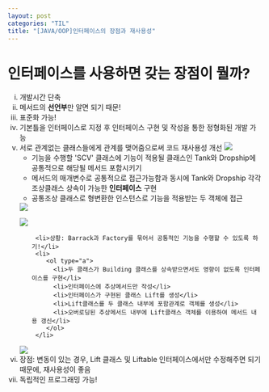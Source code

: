 ```yaml
---
layout: post
categories: "TIL"
title: "[JAVA/OOP]인터페이스의 장점과 재사용성"
---
```

<h1>인터페이스를 사용하면 갖는 <strong>장점</strong>이 뭘까?</h1>
<p></p>
<p></p>
<ol type="i">
  <li>개발시간 단축
  <li>메서드의 <strong>선언부</strong>만 알면 되기 때문!</li>
  </li>
  <li>표준화 가능!
  <li>기본틀을 인터페이스로 지정 후 인터페이스 구현 및 작성을 통한 정형화된 개발 가능</li>
</li>
  <li>서로 관계없는 클래스들에게 관계를 맺어줌으로써 코드 재사용성 개선
  <img src="https://github.com/hy6219/TIL-Today-I-Learned-/blob/main/JAVA/OOP(Object%20Oriented%20Programming/Interface/Reusable/Different_class/%EC%9D%B8%ED%84%B0%ED%8E%98%EC%9D%B4%EC%8A%A4%20%EC%8B%A4%EC%8A%B5_%EA%B3%84%EC%B8%B5%EB%8F%84.png?raw=true"/>
   <ul>
     <li>기능을 수행할 'SCV' 클래스에 기능이 적용될 클래스인 Tank와 Dropship에 공통적으로 해당될 메서드 포함시키기</li>
     <li>메서드의 매개변수로 공통적으로 접근가능함과 동시에 Tank와 Dropship 각각 조상클래스 상속이 가능한 <strong>인터페이스</strong>&nbsp;구현</li>
     <li>공통조상 클래스로 형변환한 인스턴스로 기능을 적용받는 두 객체에 접근</li>
  </ul>
  <img src="https://github.com/hy6219/TIL-Today-I-Learned-/blob/main/JAVA/OOP(Object%20Oriented%20Programming/Interface/Reusable/Different_class/%EC%9D%B8%ED%84%B0%ED%8E%98%EC%9D%B4%EC%8A%A4%20%EC%8B%A4%EC%8A%B5_%EA%B3%84%EC%B8%B5%EB%8F%84-res.png?raw=true"/>
  <u></u>
  <p></p>
  <img src="https://github.com/hy6219/TIL-Today-I-Learned-/blob/main/JAVA/OOP(Object%20Oriented%20Programming/Interface/Reusable/Same_class/%EC%9D%B8%ED%84%B0%ED%8E%98%EC%9D%B4%EC%8A%A4%20%EC%8B%A4%EC%8A%B5_%EA%B3%84%EC%B8%B5%EB%8F%842.png?raw=true"/>
  <ul>
     
     <li>상황: Barrack과 Factory를 묶어서 공통적인 기능을 수행할 수 있도록 하기!</li>
     <li>
        <ol type="a">
          <li>두 클래스가 Building 클래스를 상속받으면서도 영향이 없도록 인터페이스를 구현</li>
          <li>인터페이스에 추상메서드만 작성</li>
          <li>인터페이스가 구현된 클래스 Lift를 생성</li>
          <li>Lift클래스를 두 클래스 내부에 포함관계로 객체를 생성</li>
          <li>오버로딩된 추상메서드 내부에 Lift클래스 객체를 이용하여 메서드 내용 갱신</li>
        </ol>
     </li>
</ul>
  <img src="https://github.com/hy6219/TIL-Today-I-Learned-/blob/main/JAVA/OOP(Object%20Oriented%20Programming/Interface/Reusable/Same_class/%EC%9D%B8%ED%84%B0%ED%8E%98%EC%9D%B4%EC%8A%A4%20%EC%8B%A4%EC%8A%B5_%EA%B3%84%EC%B8%B5%EB%8F%842-res.png?raw=true"/>
  <li>장점: 변동이 있는 경우, Lift 클래스 및 Liftable 인터페이스에서만 수정해주면 되기 때문에, 재사용성이 좋음</li>
  </li>
  <li>독립적인 프로그래밍 가능!</li>
</ol>
